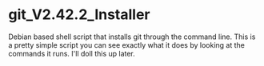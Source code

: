 # git_V2.42.2_Installer
Debian based shell script that installs git through the command line.
This is a pretty simple script you can see exactly what it does by looking at the commands it runs.
I'll doll this up later.
